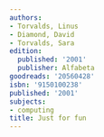 ```yaml
---
authors:
- Torvalds, Linus
- Diamond, David
- Torvalds, Sara
edition:
  published: '2001'
  publisher: Alfabeta
goodreads: '20560428'
isbn: '9150100238'
published: '2001'
subjects:
- computing
title: Just for fun
---
```


